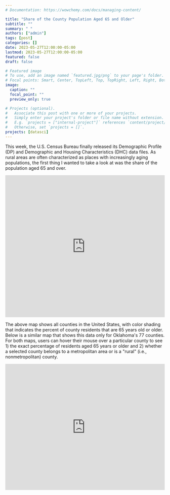 ```yaml
---
# Documentation: https://wowchemy.com/docs/managing-content/

title: "Share of the County Population Aged 65 and Older"
subtitle: ""
summary: " "
authors: ["admin"]
tags: [post]
categories: []
date: 2023-05-27T12:00:00-05:00
lastmod: 2023-05-27T12:00:00-05:00
featured: false
draft: false

# Featured image
# To use, add an image named `featured.jpg/png` to your page's folder.
# Focal points: Smart, Center, TopLeft, Top, TopRight, Left, Right, BottomLeft, Bottom, BottomRight.
image:
  caption: ""
  focal_point: ""
  preview_only: true

# Projects (optional).
#   Associate this post with one or more of your projects.
#   Simply enter your project's folder or file name without extension.
#   E.g. `projects = ["internal-project"]` references `content/project/deep-learning/index.md`.
#   Otherwise, set `projects = []`.
projects: [datasci]
---
```

This week, the U.S. Census Bureau finally released its Demographic Profile (DP) and Demographic and Housing Characteristics (DHC) data files. As rural areas are often characterized as places with increasingly aging populations, the first thing I wanted to take a look at was the share of the population aged 65 and over.

<iframe title="Share of 2020 Population over Age 65" aria-label="Map" id="datawrapper-chart-6x7cw" src="https://datawrapper.dwcdn.net/6x7cw/1/" scrolling="no" frameborder="0" style="width: 0; min-width: 100% !important; border: none;" height="447" data-external="1"></iframe><script type="text/javascript">!function(){"use strict";window.addEventListener("message",(function(a){if(void 0!==a.data["datawrapper-height"]){var e=document.querySelectorAll("iframe");for(var t in a.data["datawrapper-height"])for(var r=0;r<e.length;r++)if(e[r].contentWindow===a.source){var i=a.data["datawrapper-height"][t]+"px";e[r].style.height=i}}}))}();
</script>

The above map shows all counties in the United States, with color shading that indicates the percent of county residents that are 65 years old or older. Below is a similar map that shows this data only for Oklahoma's 77 counties. For both maps, users can hover their mouse over a particular county to see 1) the exact percentage of residents aged 65 years or older and 2) whether a selected county belongs to a metropolitan area or is a "rural" (i.e., nonmetropolitan) county.

<iframe title="Share of 2020 Population over Age 65" aria-label="Map" id="datawrapper-chart-8Akh3" src="https://datawrapper.dwcdn.net/8Akh3/1/" scrolling="no" frameborder="0" style="width: 0; min-width: 100% !important; border: none;" height="397" data-external="1"></iframe><script type="text/javascript">!function(){"use strict";window.addEventListener("message",(function(a){if(void 0!==a.data["datawrapper-height"]){var e=document.querySelectorAll("iframe");for(var t in a.data["datawrapper-height"])for(var r=0;r<e.length;r++)if(e[r].contentWindow===a.source){var i=a.data["datawrapper-height"][t]+"px";e[r].style.height=i}}}))}();
</script>
